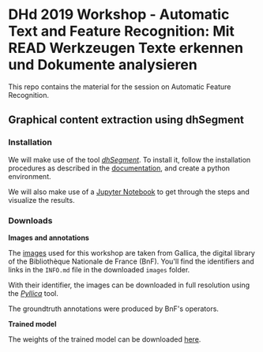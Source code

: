 # DHd 2019 Workshop - Automatic Text and Feature Recognition: Mit READ Werkzeugen Texte erkennen und Dokumente analysieren
This repo contains the material for the session on Automatic Feature Recognition.

## Graphical content extraction using dhSegment



### Installation
We will make use of the tool [_dhSegment_](https://github.com/dhlab-epfl/dhSegment). 
To install it, follow the installation procedures as described in the 
[documentation](https://dhsegment.readthedocs.io/en/latest/start/install.html), and create a python environment.

We will also make use of a [Jupyter Notebook](https://jupyter.org/) to get through the steps and visualize the results.


### Downloads

__Images and annotations__

The [images](https://github.com/solivr/workshop_dhd19/releases/download/v.0.0/images.zip) used for this workshop are taken from Gallica, the digital library of the Bibliothèque Nationale de France (BnF). 
You'll find the identifiers and links in the `INFO.md` file in the downloaded `images` folder.

With their identifier, the images can be downloaded in full resolution using 
the [_Pyllica_](https://github.com/Dorialexander/Pyllica) tool.

The groundtruth annotations were produced by BnF's operators.

__Trained model__ 

The weights of the trained model can be downloaded 
[here](https://github.com/solivr/workshop_dhd19/releases/download/v.0.0/model_ornaments.zip).
